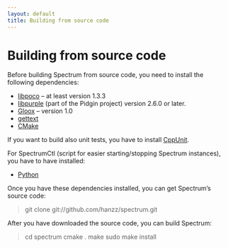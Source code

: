 ```yaml
---
layout: default
title: Building from source code
---
```


# Building from source code
  
Before building Spectrum from source code, you need to install the following dependencies:

* [libpoco](http://pocoproject.org/) – at least version 1.3.3
* [libpurple](http://developer.pidgin.im/wiki/WhatIsLibpurple) (part of the Pidgin project) version 2.6.0 or later.
* [Gloox](http://camaya.net/gloox/) – version 1.0
* [gettext](http://www.gnu.org/software/gettext/)
* [CMake](http://www.cmake.org/)

If you want to build also unit tests, you have to install [CppUnit](http://sourceforge.net/apps/mediawiki/cppunit/index.php?title=Main_Page).

For SpectrumCtl (script for easier starting/stopping Spectrum instances), you have to have installed:

* [Python](http://python.org/)

Once you have these dependencies installed, you can get Spectrum’s source code:

> git clone git://github.com/hanzz/spectrum.git

After you have downloaded the source code, you can build Spectrum:

> cd spectrum
> cmake .
> make
> sudo make install
